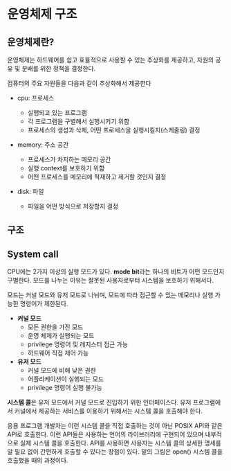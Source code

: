 # 운영체제 구조

## 운영체제란?

운영체제는 하드웨어를 쉽고 효율적으로 사용할 수 있는 추상화를 제공하고, 자원의 공유 및 분배를 위한 정책을 결정한다.

컴퓨터의 주요 자원들을 다음과 같이 추상화해서 제공한다

- cpu: 프로세스
  - 실행되고 있는 프로그램
  - 각 프로그램을 구별해서 실행시키기 위함
  - 프로세스의 생성과 삭제, 어떤 프로세스을 실행시킬지(스케줄링) 결정

- memory: 주소 공간
  - 프로세스가 차지하는 메모리 공간
  - 실행 context를 보호하기 위함
  - 어떤 프로세스를 메모리에 적재하고 제거할 것인지 결정

- disk: 파일
  - 파일을 어떤 방식으로 저장할지 결정

## 구조



## System call

CPU에는 2가지 이상의 실행 모드가 있다. **mode bit**라는 하나의 비트가 어떤 모드인지 구별한다. 모드를 나누는 이유는 잘못된 사용자로부터 시스템을 보호하기 위해서다. 

모드는 커널 모드와 유저 모드로 나뉘며, 모드에 따라 접근할 수 있는 메모리나 실행 가능한 명령어가 제한된다.

- **커널 모드**
  - 모든 권한을 가진 모드
  - 운영 체제가 실행되는 모드
  - privilege 명령어 및 레지스터 접근 가능
  - 하드웨어 직접 제어 가능
- **유저 모드**
  - 커널 모드에 비해 낮은 권한
  - 어플리케이션이 실행되는 모드
  - privilege 명령어 실행 불가능

**시스템 콜**은 유저 모드에서 커널 모드로 진입하기 위한 인터페이스다. 유저 프로그램에서 커널에서 제공하는 서비스를 이용하기 위해서는 시스템 콜을 호출해야 한다. 

응용 프로그램 개발자는 이런 시스템 콜을 직접 호출하는 것이 아닌 POSIX API와 같은 API로 호출한다. 이런 API들은 사용하는 언어의 라이브러리에 구현되어 있으며 내부적으로 실제 시스템 콜을 호출한다. API를 사용하면 사용자는 시스템 콜의 상세한 명세를 알 필요 없이 간편하게 호출할 수 있다는 장점이 있다. 밑의 그림은 open() 시스템 콜을 호출했을 때의 과정이다.

